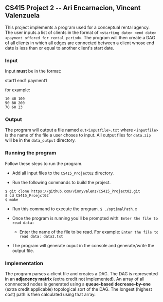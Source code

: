 
## CS415 Project 2 -- Ari Encarnacion, Vincent Valenzuela

This project implements a program used for a conceptual rental agency. The user inputs a list of clients in the format of `<starting date> <end date> <payment offered for rental period>`. The program will then create a DAG of all clients in which all edges are connected between a client whose end date is less than or equal to another client's start date.

### Input

Input **must** be in the format:

start1 end1 payment1

for example:

```
10 40 100
50 80 200
70 60 23
```

### Output

The program will output a file named `out<inputfile>.txt` where `<inputfile>`  is the name of the file a user choses to input.
All output files for `data.zip` will be in the `data_output` directory. 


### Running the program

Follow these steps to run the program.

- Add all input files to the `CS415_Project02` directory.

- Run the following commands to build the project.
```
$ git clone https://github.com/vinnyvalenz/CS415_Project02.git
$ cd CS415_Proejct02
$ make
```

- Run this command to execute the program.
`$ ./optimalPath.x`

- Once the program is running you'll be prompted with:
`Enter the file to read data:`

	- Enter the name of the file to be read. For example: 
	`Enter the file to read data: data2.txt`

- The program will generate ouput in the console and generate/write the output file.

### Implementation

The program parses a client file and creates a DAG. The DAG is represented in an **adjacency matrix** (extra credit not implemented). An array of all connnected nodes is generated using a **queue-based decrease-by-one** (extra credit applicable) topological sort of the DAG. The longest (highest cost) path is then calculated using that array.
